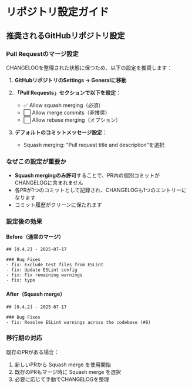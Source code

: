 # リポジトリ設定ガイド

## 推奨されるGitHubリポジトリ設定

### Pull Requestのマージ設定

CHANGELOGを整理された状態に保つため、以下の設定を推奨します：

1. **GitHubリポジトリのSettings → Generalに移動**

2. **「Pull Requests」セクションで以下を設定**：
   - ✅ Allow squash merging（必須）
   - ⬜ Allow merge commits（非推奨）
   - ⬜ Allow rebase merging（オプション）

3. **デフォルトのコミットメッセージ設定**：
   - Squash merging: "Pull request title and description"を選択

### なぜこの設定が重要か

- **Squash mergingのみ許可**することで、PR内の個別コミットがCHANGELOGに含まれません
- 各PRが1つのコミットとして記録され、CHANGELOGも1つのエントリーになります
- コミット履歴がクリーンに保たれます

### 設定後の効果

#### Before（通常のマージ）
```
## [0.4.2] - 2025-07-17

### Bug Fixes
- fix: Exclude test files from ESLint
- fix: Update ESLint config  
- fix: Fix remaining warnings
- fix: typo
```

#### After（Squash merge）
```
## [0.4.2] - 2025-07-17

### Bug Fixes
- fix: Resolve ESLint warnings across the codebase (#8)
```

### 移行期の対応

既存のPRがある場合：
1. 新しいPRから Squash merge を使用開始
2. 既存のPRもマージ時に Squash merge を選択
3. 必要に応じて手動でCHANGELOGを整理